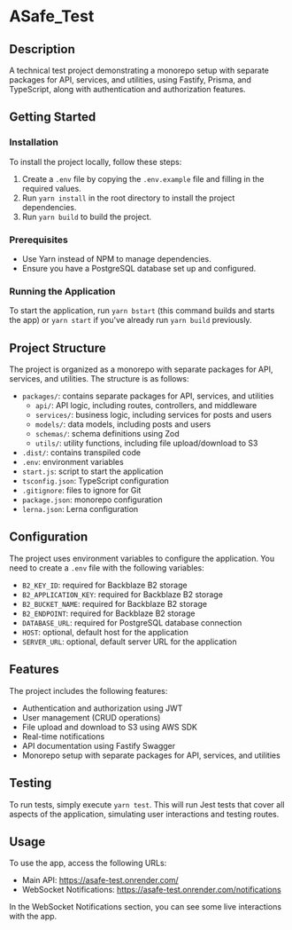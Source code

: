 # ASafe_Test

**Description**
------------

A technical test project demonstrating a monorepo setup with separate packages for API, services, and utilities, using Fastify, Prisma, and TypeScript, along with authentication and authorization features.

**Getting Started**
---------------

### Installation

To install the project locally, follow these steps:

1. Create a `.env` file by copying the `.env.example` file and filling in the required values.
2. Run `yarn install` in the root directory to install the project dependencies.
3. Run `yarn build` to build the project.

### Prerequisites

* Use Yarn instead of NPM to manage dependencies.
* Ensure you have a PostgreSQL database set up and configured.

### Running the Application

To start the application, run `yarn bstart` (this command builds and starts the app) or `yarn start` if you've already run `yarn build` previously.

**Project Structure**
-----------------

The project is organized as a monorepo with separate packages for API, services, and utilities. The structure is as follows:

* `packages/`: contains separate packages for API, services, and utilities
	+ `api/`: API logic, including routes, controllers, and middleware
	+ `services/`: business logic, including services for posts and users
	+ `models/`: data models, including posts and users
	+ `schemas/`: schema definitions using Zod
	+ `utils/`: utility functions, including file upload/download to S3
* `.dist/`: contains transpiled code
* `.env`: environment variables
* `start.js`: script to start the application
* `tsconfig.json`: TypeScript configuration
* `.gitignore`: files to ignore for Git
* `package.json`: monorepo configuration
* `lerna.json`: Lerna configuration

**Configuration**
-------------

The project uses environment variables to configure the application. You need to create a `.env` file with the following variables:

* `B2_KEY_ID`: required for Backblaze B2 storage
* `B2_APPLICATION_KEY`: required for Backblaze B2 storage
* `B2_BUCKET_NAME`: required for Backblaze B2 storage
* `B2_ENDPOINT`: required for Backblaze B2 storage
* `DATABASE_URL`: required for PostgreSQL database connection
* `HOST`: optional, default host for the application
* `SERVER_URL`: optional, default server URL for the application

**Features**
--------

The project includes the following features:

* Authentication and authorization using JWT
* User management (CRUD operations)
* File upload and download to S3 using AWS SDK
* Real-time notifications
* API documentation using Fastify Swagger
* Monorepo setup with separate packages for API, services, and utilities

**Testing**
-------

To run tests, simply execute `yarn test`. This will run Jest tests that cover all aspects of the application, simulating user interactions and testing routes.

**Usage**
-----

To use the app, access the following URLs:

* Main API: https://asafe-test.onrender.com/
* WebSocket Notifications: https://asafe-test.onrender.com/notifications

In the WebSocket Notifications section, you can see some live interactions with the app.
